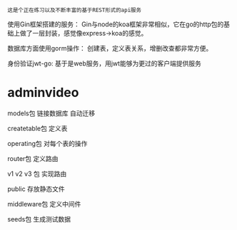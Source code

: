     这是个正在练习以及不断丰富的基于REST形式的api服务
使用Gin框架搭建的服务：
    Gin与node的koa框架非常相似，它在go的http包的基础上做了一层封装，感觉像express->koa的感觉。

数据库方面使用gorm操作：
    创建表，定义表关系，增删改查都非常方便。
    
身份验证jwt-go:
    基于是web服务，用jwt能够为更过的客户端提供服务
# adminvideo

models包 链接数据库 自动迁移

createtable包 定义表

operating包  对每个表的操作

router包  定义路由

v1 v2 v3 包  实现路由

public 存放静态文件

middleware包 定义中间件

seeds包 生成测试数据
